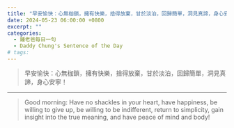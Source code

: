 ```yaml
---
title: "早安愉快：心無枷鎖，擁有快樂，捨得放棄，甘於淡泊，回歸簡單，洞見真諦，身心安寧！ <br> Good morning: Have no shackles in your heart, have happiness, be willing to give up, be willing to be indifferent, return to simplicity, gain insight into the true meaning, and have peace of mind and body!"
date: 2024-05-23 06:00:00 +0800
excerpt: ""
categories:
  - 鍾老爸每日一句
  - Daddy Chung's Sentence of the Day
# tags:
---
```


> 早安愉快：心無枷鎖，擁有快樂，捨得放棄，甘於淡泊，回歸簡單，洞見真諦，身心安寧！

---

> Good morning: Have no shackles in your heart, have happiness, be willing to give up, be willing to be indifferent, return to simplicity, gain insight into the true meaning, and have peace of mind and body!
